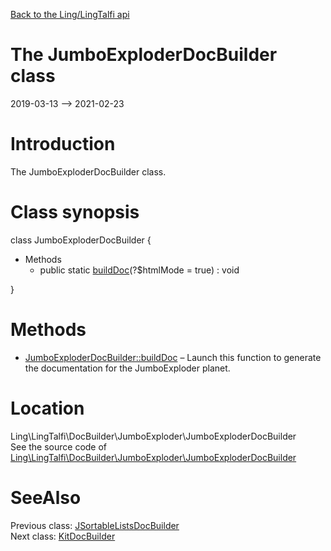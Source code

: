 [Back to the Ling/LingTalfi api](https://github.com/lingtalfi/LingTalfi/blob/master/doc/api/Ling/LingTalfi.md)



The JumboExploderDocBuilder class
================
2019-03-13 --> 2021-02-23






Introduction
============

The JumboExploderDocBuilder class.



Class synopsis
==============


class <span class="pl-k">JumboExploderDocBuilder</span>  {

- Methods
    - public static [buildDoc](https://github.com/lingtalfi/LingTalfi/blob/master/doc/api/Ling/LingTalfi/DocBuilder/JumboExploder/JumboExploderDocBuilder/buildDoc.md)(?$htmlMode = true) : void

}






Methods
==============

- [JumboExploderDocBuilder::buildDoc](https://github.com/lingtalfi/LingTalfi/blob/master/doc/api/Ling/LingTalfi/DocBuilder/JumboExploder/JumboExploderDocBuilder/buildDoc.md) &ndash; Launch this function to generate the documentation for the JumboExploder planet.





Location
=============
Ling\LingTalfi\DocBuilder\JumboExploder\JumboExploderDocBuilder<br>
See the source code of [Ling\LingTalfi\DocBuilder\JumboExploder\JumboExploderDocBuilder](https://github.com/lingtalfi/LingTalfi/blob/master/DocBuilder/JumboExploder/JumboExploderDocBuilder.php)



SeeAlso
==============
Previous class: [JSortableListsDocBuilder](https://github.com/lingtalfi/LingTalfi/blob/master/doc/api/Ling/LingTalfi/DocBuilder/JSortableLists/JSortableListsDocBuilder.md)<br>Next class: [KitDocBuilder](https://github.com/lingtalfi/LingTalfi/blob/master/doc/api/Ling/LingTalfi/DocBuilder/Kit/KitDocBuilder.md)<br>

